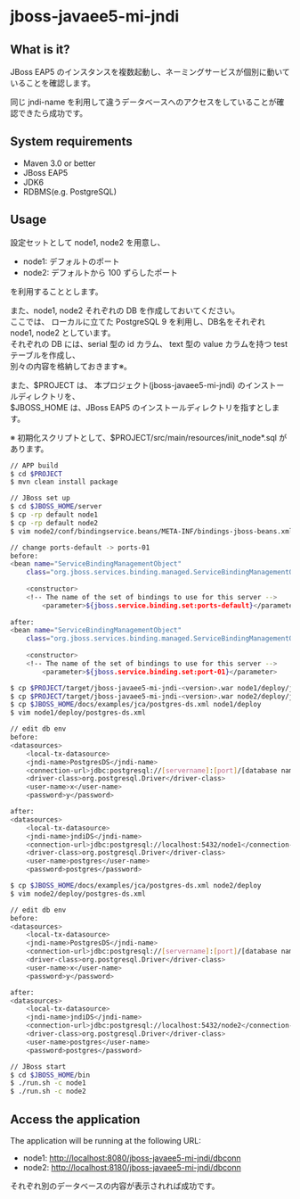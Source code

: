 jboss-javaee5-mi-jndi
========================

What is it?
-----------

JBoss EAP5 のインスタンスを複数起動し、ネーミングサービスが個別に動いていることを確認します。

同じ jndi-name を利用して違うデータベースへのアクセスをしていることが確認できたら成功です。

System requirements
--------------------------------

+ Maven 3.0 or better
+ JBoss EAP5
+ JDK6
+ RDBMS(e.g. PostgreSQL)

Usage
---------------

設定セットとして node1, node2 を用意し、  

+ node1: デフォルトのポート
+ node2: デフォルトから 100 ずらしたポート

を利用することとします。

また、node1, node2 それぞれの DB を作成しておいてください。  
ここでは、 ローカルに立てた PostgreSQL 9 を利用し、DB名をそれぞれ node1, node2 としています。  
それぞれの DB には、serial 型の id カラム、 text 型の value カラムを持つ test テーブルを作成し、  
別々の内容を格納しておきます※。

また、$PROJECT は、 本プロジェクト(jboss-javaee5-mi-jndi) のインストールディレクトリを、  
$JBOSS_HOME は、JBoss EAP5 のインストールディレクトリを指すとします。

※ 初期化スクリプトとして、$PROJECT/src/main/resources/init_node*.sql があります。

``` sh
// APP build
$ cd $PROJECT
$ mvn clean install package

// JBoss set up
$ cd $JBOSS_HOME/server
$ cp -rp default node1
$ cp -rp default node2
$ vim node2/conf/bindingservice.beans/META-INF/bindings-jboss-beans.xml

// change ports-default -> ports-01
before:
<bean name="ServiceBindingManagementObject"
    class="org.jboss.services.binding.managed.ServiceBindingManagementObject">
       
    <constructor>
    <!-- The name of the set of bindings to use for this server -->
        <parameter>${jboss.service.binding.set:ports-default}</parameter>
       
after:
<bean name="ServiceBindingManagementObject"
    class="org.jboss.services.binding.managed.ServiceBindingManagementObject">
       
    <constructor>
    <!-- The name of the set of bindings to use for this server -->
        <parameter>${jboss.service.binding.set:port-01}</parameter>

$ cp $PROJECT/target/jboss-javaee5-mi-jndi-<version>.war node1/deploy/jboss-javaee5-mi-jndi.war
$ cp $PROJECT/target/jboss-javaee5-mi-jndi-<version>.war node2/deploy/jboss-javaee5-mi-jndi.war
$ cp $JBOSS_HOME/docs/examples/jca/postgres-ds.xml node1/deploy
$ vim node1/deploy/postgres-ds.xml

// edit db env
before:
<datasources>
    <local-tx-datasource>
    <jndi-name>PostgresDS</jndi-name>
    <connection-url>jdbc:postgresql://[servername]:[port]/[database name]</connection-url>
    <driver-class>org.postgresql.Driver</driver-class>
    <user-name>x</user-name>
    <password>y</password>

after:
<datasources>
    <local-tx-datasource>
    <jndi-name>jndiDS</jndi-name>
    <connection-url>jdbc:postgresql://localhost:5432/node1</connection-url>
    <driver-class>org.postgresql.Driver</driver-class>
    <user-name>postgres</user-name>
    <password>postgres</password>

$ cp $JBOSS_HOME/docs/examples/jca/postgres-ds.xml node2/deploy
$ vim node2/deploy/postgres-ds.xml

// edit db env
before:
<datasources>
    <local-tx-datasource>
    <jndi-name>PostgresDS</jndi-name>
    <connection-url>jdbc:postgresql://[servername]:[port]/[database name]</connection-url>
    <driver-class>org.postgresql.Driver</driver-class>
    <user-name>x</user-name>
    <password>y</password>

after:
<datasources>
    <local-tx-datasource>
    <jndi-name>jndiDS</jndi-name>
    <connection-url>jdbc:postgresql://localhost:5432/node2</connection-url>
    <driver-class>org.postgresql.Driver</driver-class>
    <user-name>postgres</user-name>
    <password>postgres</password>

// JBoss start
$ cd $JBOSS_HOME/bin
$ ./run.sh -c node1
$ ./run.sh -c node2
```

Access the application 
---------------------
 
The application will be running at the following URL:  

+ node1: <http://localhost:8080/jboss-javaee5-mi-jndi/dbconn>
+ node2: <http://localhost:8180/jboss-javaee5-mi-jndi/dbconn>

それぞれ別のデータベースの内容が表示されれば成功です。